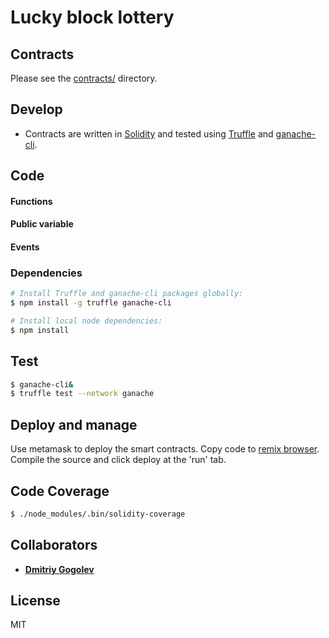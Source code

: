 # Lucky block lottery

## Contracts

Please see the [contracts/](contracts) directory.

## Develop

* Contracts are written in [Solidity][solidity] and tested using [Truffle][truffle] and [ganache-cli][ganache-cli].

## Code

#### Functions
#### Public variable
#### Events

### Dependencies

```bash
# Install Truffle and ganache-cli packages globally:
$ npm install -g truffle ganache-cli

# Install local node dependencies:
$ npm install
```

## Test

```bash
$ ganache-cli&
$ truffle test --network ganache
```

## Deploy and manage

Use metamask to deploy the smart contracts.
Copy code to [remix browser](https://remix.ethereum.org). Compile the source and click deploy at the 'run' tab.

## Code Coverage

```bash
$ ./node_modules/.bin/solidity-coverage
```

## Collaborators

* **[Dmitriy Gogolev](https://github.com/gogolevdms)**


## License

MIT

[ethereum]: https://www.ethereum.org/
[solidity]: https://solidity.readthedocs.io/en/develop/
[truffle]: http://truffleframework.com/
[ganache-cli]: https://github.com/trufflesuite/ganache-cli
